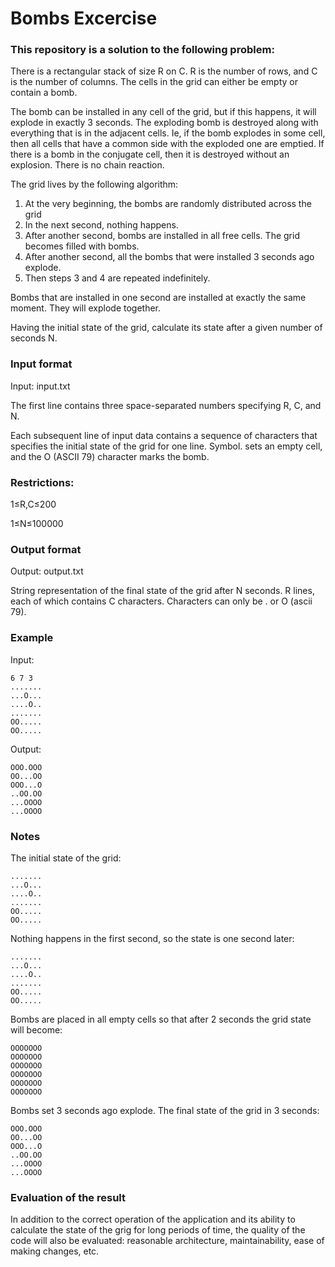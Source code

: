 # Bombs Excercise

### This repository is a solution to the following problem:

There is a rectangular stack of size R on C. R is the number of rows, and C is the number of columns. The cells in the grid can either be empty or contain a bomb.

The bomb can be installed in any cell of the grid, but if this happens, it will explode in exactly 3 seconds. The exploding bomb is destroyed along with everything that is in the adjacent cells. Ie, if the bomb explodes in some cell, then all cells that have a common side with the exploded one are emptied. If there is a bomb in the conjugate cell, then it is destroyed without an explosion. There is no chain reaction.

The grid lives by the following algorithm:

1. At the very beginning, the bombs are randomly distributed across the grid
2. In the next second, nothing happens.
3. After another second, bombs are installed in all free cells. The grid becomes filled with bombs.
4. After another second, all the bombs that were installed 3 seconds ago explode.
5. Then steps 3 and 4 are repeated indefinitely.

Bombs that are installed in one second are installed at exactly the same moment. They will explode together.

Having the initial state of the grid, calculate its state after a given number of seconds N.

### Input format
Input: input.txt

The first line contains three space-separated numbers specifying R, C, and N.

Each subsequent line of input data contains a sequence of characters that specifies the initial state of the grid for one line. Symbol. sets an empty cell, and the O (ASCII 79) character marks the bomb.

### Restrictions:
1≤R,C≤200

1≤N≤100000

### Output format
Output: output.txt

String representation of the final state of the grid after N seconds. R lines, each of which contains C characters. Characters can only be . or O (ascii 79).

### Example
Input:
```
6 7 3
.......
...O...
....O..
.......
OO.....
OO.....
```
Output:
```
OOO.OOO
OO...OO
OOO...O
..OO.OO
...OOOO
...OOOO
```
### Notes
The initial state of the grid:
```
.......  
...O...  
....O..  
.......  
OO.....  
OO.....
```
Nothing happens in the first second, so the state is one second later:
```
.......  
...O...  
....O..  
.......  
OO.....  
OO.....
```
Bombs are placed in all empty cells so that after 2 seconds the grid state will become:
```
OOOOOOO  
OOOOOOO  
OOOOOOO  
OOOOOOO  
OOOOOOO  
OOOOOOO
```
Bombs set 3 seconds ago explode. The final state of the grid in 3 seconds:
```
OOO.OOO  
OO...OO  
OOO...O  
..OO.OO  
...OOOO  
...OOOO
```
### Evaluation of the result

In addition to the correct operation of the application and its ability to calculate the state of the grig for long periods of time, the quality of the code will also be evaluated: reasonable architecture, maintainability, ease of making changes, etc.
